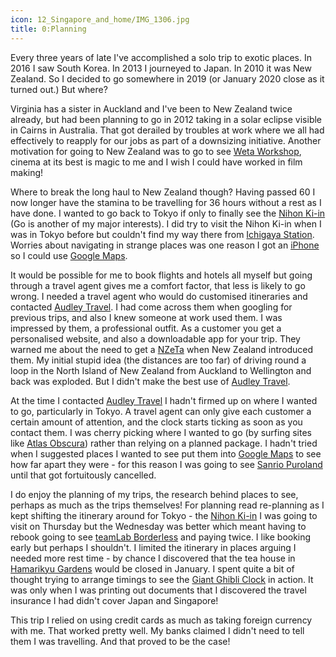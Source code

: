 ```yaml
---
icon: 12_Singapore_and_home/IMG_1306.jpg
title: 0:Planning
---
```

Every three years of late I've accomplished a solo trip to exotic places. In 2016 I saw
South Korea. In 2013 I journeyed to Japan. In 2010 it was New Zealand. So I decided to
go somewhere in 2019 (or January 2020 close as it turned out.) But where?

Virginia has a sister in Auckland and I've been to New Zealand twice already, but had
been planning to go in 2012 taking in a solar eclipse visible in Cairns in Australia.
That got derailed by troubles at work where we all had effectively to reapply for our
jobs as part of a downsizing initiative. Another motivation for going to New Zealand
was to go to see [Weta Workshop](https://www.wetaworkshop.com/visit-us/workshop-tours/),
cinema at its best is magic to me and I wish I could have worked in film making!

Where to break the long haul to New Zealand though? Having passed 60 I now longer have
the stamina to be travelling for 36 hours without a rest as I have done. I wanted
to go back to Tokyo if only to finally see the [Nihon Ki-in](https://www.nihonkiin.or.jp/english/)
(Go is another of my major interests). I did try to visit the Nihon Ki-in when I was
in Tokyo before but couldn't find my way there from
[Ichigaya Station](https://www.tokyometro.jp/lang_en/station/ichigaya/index.html).
Worries about navigating in strange places was one reason I got an [iPhone](https://www.apple.com/iphone/) so
I could use [Google Maps](https://www.google.com/maps).

It would be possible for me to book flights and hotels all myself but going
through a travel agent gives me a comfort factor, that less is likely to go wrong.
I needed a travel agent who would do customised itineraries and contacted
[Audley Travel](https://www.audleytravel.com/). I had come across them when googling
for previous trips, and also I knew someone at work used them. I was impressed
by them, a professional outfit. As a customer you get a personalised website, and
also a downloadable app for your trip. They warned me about the need to get
a [NZeTa](https://nzeta.immigration.govt.nz) when New Zealand introduced them.
My initial stupid idea (the distances are too far) of driving round a loop in the
North Island of New Zealand from Auckland to Wellington and back was exploded.
But I didn't make the best use of [Audley Travel](https://www.audleytravel.com/).

At the time I contacted [Audley Travel](https://www.audleytravel.com/) I hadn't firmed up on where I wanted to
go, particularly in Tokyo. A travel agent can only give each customer a certain
amount of attention, and the clock starts ticking as soon as you contact them.
I was cherry picking where I wanted to go (by surfing sites like
[Atlas Obscura](https://www.atlasobscura.com/)) rather than relying on a
planned package. I hadn't tried when I suggested places I wanted to see
put them into [Google Maps](https://www.google.com/maps) to see how far apart
they were - for this reason I was going to see [Sanrio Puroland](https://en.puroland.jp/) until
that got fortuitously cancelled.

I do enjoy the planning of my trips, the research behind places to see, perhaps as
much as the trips themselves! For planning read re-planning as I kept shifting
the itinerary around for Tokyo - the [Nihon Ki-in](https://www.nihonkiin.or.jp/english/) I was going to visit on
Thursday but the Wednesday was better which meant having to rebook
going to see [teamLab Borderless](https://borderless.teamlab.art/) and paying twice. I like booking early but perhaps I shouldn't.
I limited the itinerary in places arguing
I needed more rest time - by chance I discovered that the tea house in
[Hamarikyu Gardens](https://www.tokyo-park.or.jp/teien/en/hama-rikyu/) would be
closed in January. I spent quite a bit of thought trying to arrange timings to
see the [Giant Ghibli Clock](https://www.atlasobscura.com/places/the-giant-ghibli-clock-tokyo-japan) in action. It was only when I was printing out documents that
I discovered the travel insurance I had didn't cover Japan and Singapore!

This trip I relied on using credit cards as much as taking foreign currency with me.
That worked pretty well.
My banks claimed I didn't need to tell them I was travelling. And that proved to be
the case!
